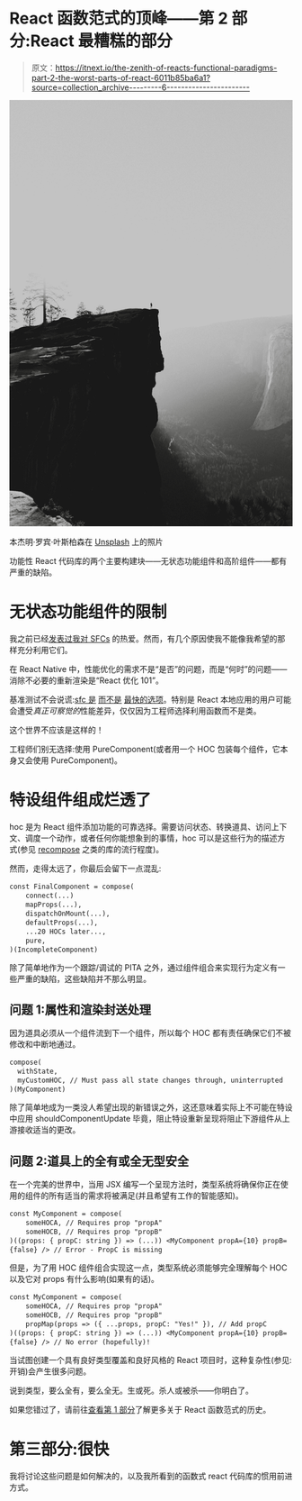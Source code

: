 # React 函数范式的顶峰——第 2 部分:React 最糟糕的部分

> 原文：<https://itnext.io/the-zenith-of-reacts-functional-paradigms-part-2-the-worst-parts-of-react-6011b85ba6a1?source=collection_archive---------6----------------------->

![](img/3a04624fe5369480c38bd774ecdb30ee.png)

本杰明·罗宾·叶斯柏森在 [Unsplash](https://unsplash.com?utm_source=medium&utm_medium=referral) 上的照片

功能性 React 代码库的两个主要构建块——无状态功能组件和高阶组件——都有严重的缺陷。

# 无状态功能组件的限制

我之前已经[发表过我对 SFCs](https://medium.com/@adamterlson/functional-react-series-part-1-get-your-app-outta-my-component-92656ae13e25) 的热爱。然而，有几个原因使我不能像我希望的那样充分利用它们。

在 React Native 中，性能优化的需求不是“是否”的问题，而是“何时”的问题——消除不必要的重新渲染是“React 优化 101”。

基准测试不会说谎:[sfc 是](https://moduscreate.com/blog/react_component_rendering_performance/) [而不是](/react-component-class-vs-stateless-component-e3797c7d23ab) [最快的选项](https://medium.com/groww-engineering/stateless-component-vs-pure-component-d2af88a1200b)。特别是 React 本地应用的用户可能会遭受*真正可察觉的*性能差异，仅仅因为工程师选择利用函数而不是类。

这个世界不应该是这样的！

工程师们别无选择:使用 PureComponent(或者用一个 HOC 包装每个组件，它本身又会使用 PureComponent)。

# 特设组件组成烂透了

hoc 是为 React 组件添加功能的可靠选择。需要访问状态、转换道具、访问上下文、调度一个动作，或者任何你能想象到的事情，hoc 可以是这些行为的描述方式(参见 [recompose](https://github.com/acdlite/recompose) 之类的库的流行程度)。

然而，走得太远了，你最后会留下一点混乱:

```
const FinalComponent = compose(
    connect(...)
    mapProps(...),
    dispatchOnMount(...),
    defaultProps(...),
    ...20 HOCs later...,
    pure,
)(IncompleteComponent)
```

除了简单地作为一个跟踪/调试的 PITA 之外，通过组件组合来实现行为定义有一些严重的缺陷，这些缺陷并不那么明显。

## 问题 1:属性和渲染封送处理

因为道具必须从一个组件流到下一个组件，所以每个 HOC 都有责任确保它们不被修改和中断地通过。

```
compose(
  withState,
  myCustomHOC, // Must pass all state changes through, uninterrupted
)(MyComponent)
```

除了简单地成为一类没人希望出现的新错误之外，这还意味着实际上不可能在特设中应用 shouldComponentUpdate 毕竟，阻止特设重新呈现将阻止下游组件从上游接收适当的更改。

## 问题 2:道具上的全有或全无型安全

在一个完美的世界中，当用 JSX 编写一个呈现方法时，类型系统将确保你正在使用的组件的所有适当的需求将被满足(并且希望有工作的智能感知)。

```
const MyComponent = compose(
    someHOCA, // Requires prop "propA"
    someHOCB, // Requires prop "propB"
)((props: { propC: string }) => (...)) <MyComponent propA={10} propB={false} /> // Error - PropC is missing
```

但是，为了用 HOC 组件组合实现这一点，类型系统必须能够完全理解每个 HOC 以及它对 props 有什么影响(如果有的话)。

```
const MyComponent = compose(
    someHOCA, // Requires prop "propA"
    someHOCB, // Requires prop "propB"
    propMap(props => ({ ...props, propC: "Yes!" }), // Add propC
)((props: { propC: string }) => (...)) <MyComponent propA={10} propB={false} /> // No error (hopefully)!
```

当试图创建一个具有良好类型覆盖和良好风格的 React 项目时，这种复杂性(参见:开销)会产生很多问题。

说到类型，要么全有，要么全无。生或死。杀人或被杀——你明白了。

如果您错过了，请前往[查看第 1 部分](https://medium.com/@adamterlson/react-hooks-memo-the-zenith-of-reacts-functional-paradigms-8067dc258afb)了解更多关于 React 函数范式的历史。

# 第三部分:很快

我将讨论这些问题是如何解决的，以及我所看到的函数式 react 代码库的惯用前进方式。